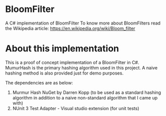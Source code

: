 # BloomFilter
A C# implementation of BloomFilter
To know more about BloomFilters read the Wikipedia article: https://en.wikipedia.org/wiki/Bloom_filter

# About this implementation

This is a proof of concept implementation of a BloomFilter in C#.
MumurHash is the primary hashing algorithm used in this project.
A naive hashing method is also provided just for demo purposes.

The dependencies are as below:
1. Murmur Hash NuGet by Darren Kopp (to be used as a standard hashing algorithm in addition to a naive non-standard algorithm that I came up with)
2. NUnit 3 Test Adapter - Visual studio extension (for unit tests)


